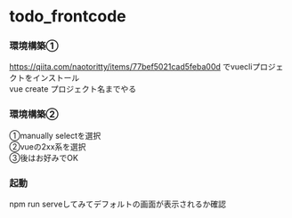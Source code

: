 # todo_frontcode
### 環境構築①
https://qiita.com/naotoritty/items/77bef5021cad5feba00d
でvuecliプロジェクトをインストール  
vue create プロジェクト名までやる  

### 環境構築②
①manually selectを選択  
②vueの2xx系を選択  
③後はお好みでOK  

### 起動
npm run serveしてみてデフォルトの画面が表示されるか確認  
